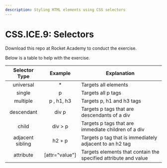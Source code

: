 ```yaml
---
description: Styling HTML elements using CSS selectors
---
```


# CSS.ICE.9: Selectors

Download this repo at Rocket Academy to conduct the exercise.

Below is a table to help with the exercise.



|   Selector Type  |     Example     | Explanation                                                     |
| :--------------: | :-------------: | --------------------------------------------------------------- |
|     universal    |        \*       | Targets all elements                                            |
|      single      |        p        | Targets all p tags                                              |
|     multiple     |    p , h1, h3   | Targets p, h1 and h3 tags                                       |
|    descendant    |      div p      | Targets p tags that are descendants of a div                    |
|       child      |     div > p     | Targets p tags that are immediate children of a div             |
| adjacent sibling |      h2 + p     | Targets p tag that is immediately adjacent to an h2 tag         |
|     attribute    | \[attr="value"] | Targets elements that contain the specified attribute and value |
